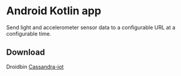 # Android Kotlin app

Send light and accelerometer sensor data to a configurable URL at a configurable time.

## Download

Droidbin [Cassandra-iot](http://www.droidbin.com/p1abgg6ecc2trh4b4qt13d1eh93)